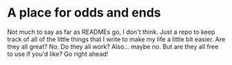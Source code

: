 # A place for odds and ends
Not much to say as far as READMEs go, I don't think. Just a repo to keep track of all of the little things that I write to make my life a little bit easier. Are they all great? No. Do they all work? Also... maybe no. But are they all free to use if you'd like? Go right ahead!

